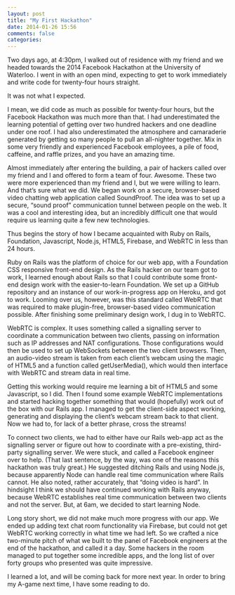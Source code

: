 ```yaml
---
layout: post
title: "My First Hackathon"
date: 2014-01-26 15:56
comments: false
categories: 
---
```


Two days ago, at 4:30pm, I walked out of residence with my friend and we headed towards the 2014 Facebook Hackathon at the University of Waterloo. I went in with an open mind, expecting to get to work immediately and write code for twenty-four hours straight.

It was not what I expected.
<!-- more -->
I mean, we did code as much as possible for twenty-four hours, but the Facebook Hackathon was much more than that. I had underestimated the learning potential of getting over two hundred hackers and one deadline under one roof. I had also underestimated the atmosphere and camaraderie generated by getting so many people to pull an all-nighter together. Mix in some very friendly and experienced Facebook employees, a pile of food, caffeine, and raffle prizes, and you have an amazing time.

Almost immediately after entering the building, a pair of hackers called over my friend and I and offered to form a team of four. Awesome. These two were more experienced than my friend and I, but we were willing to learn. And that’s sure what we did. We began work on a secure, browser-based video chatting web application called SoundProof. The idea was to set up a secure, “sound proof” communication tunnel between people on the web. It was a cool and interesting idea, but an incredibly difficult one that would require us learning quite a few new technologies.

Thus begins the story of how I became acquainted with Ruby on Rails, Foundation, Javascript, Node.js, HTML5, Firebase, and WebRTC in less than 24 hours.

Ruby on Rails was the platform of choice for our web app, with a Foundation CSS responsive front-end design. As the Rails hacker on our team got to work, I learned enough about Rails so that I could contribute some front-end design work with the easier-to-learn Foundation. We set up a GitHub repository and an instance of our work-in-progress app on Heroku, and got to work. Looming over us, however, was this standard called WebRTC that was required to make plugin-free, browser-based video communication possible. After finishing some preliminary design work, I dug in to WebRTC.

WebRTC is complex. It uses something called a signalling server to coordinate a communication between two clients, passing on information such as IP addresses and NAT configurations. Those configurations would then be used to set up WebSockets between the two client browsers. Then, an audio-video stream is taken from each client’s webcam using the magic of HTML5 and a function called getUserMedia(), which would then interface with WebRTC and stream data in real time.

Getting this working would require me learning a bit of HTML5 and some Javascript, so I did. Then I found some example WebRTC implementations and started hacking together something that would (hopefully) work out of the box with our Rails app. I managed to get the client-side aspect working, generating and displaying the client’s webcam stream back to that client. Now we had to, for lack of a better phrase, cross the streams!

To connect two clients, we had to either have our Rails web-app act as the signalling server or figure out how to coordinate with a pre-existing, third-party signalling server. We were stuck, and called a Facebook engineer over to help. (That last sentence, by the way, was one of the reasons this hackathon was truly great.)  He suggested ditching Rails and using Node.js, because apparently Node can handle real time communication where Rails cannot. He also noted, rather accurately, that “doing video is hard”. In hindsight I think we should have continued working with Rails anyway, because WebRTC establishes real time communication between two clients and not the server. But, at 6am, we decided to start learning Node. 

Long story short, we did not make much more progress with our app. We ended up adding text chat room functionality via Firebase, but could not get WebRTC working correctly in what time we had left. So we crafted a nice two-minute pitch of what we built to the panel of Facebook engineers at the end of the hackathon, and called it a day. Some hackers in the room managed to put together some incredible apps, and the long list of over forty groups who presented was quite impressive.

I learned a lot, and will be coming back for more next year. In order to bring my A-game next time, I have some reading to do.
